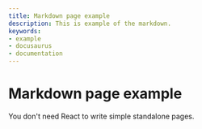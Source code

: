 ```yaml
---
title: Markdown page example
description: This is example of the markdown. 
keywords:
- example
- docusaurus
- documentation
---
```


# Markdown page example

You don't need React to write simple standalone pages.
